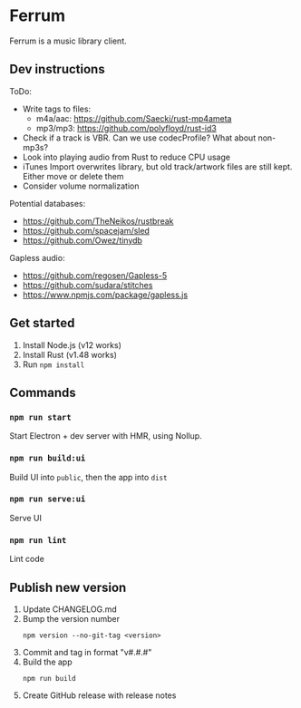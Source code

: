 # Ferrum

Ferrum is a music library client.

## Dev instructions

ToDo:
- Write tags to files:
  - m4a/aac: https://github.com/Saecki/rust-mp4ameta
  - mp3/mp3: https://github.com/polyfloyd/rust-id3
- Check if a track is VBR. Can we use codecProfile? What about non-mp3s?
- Look into playing audio from Rust to reduce CPU usage
- iTunes Import overwrites library, but old track/artwork files are still kept. Either move or delete them
- Consider volume normalization

Potential databases:
- https://github.com/TheNeikos/rustbreak
- https://github.com/spacejam/sled
- https://github.com/Owez/tinydb

Gapless audio:
- https://github.com/regosen/Gapless-5
- https://github.com/sudara/stitches
- https://www.npmjs.com/package/gapless.js

## Get started

1. Install Node.js (v12 works)
2. Install Rust (v1.48 works)
3. Run `npm install`

## Commands

### `npm run start`
Start Electron + dev server with HMR, using Nollup.

### `npm run build:ui`
Build UI into `public`, then the app into `dist`

### `npm run serve:ui`
Serve UI

### `npm run lint`
Lint code

## Publish new version
1. Update CHANGELOG.md
2. Bump the version number
    ```
    npm version --no-git-tag <version>
    ```
3. Commit and tag in format "v#.#.#"
4. Build the app
    ```
    npm run build
    ```
5. Create GitHub release with release notes
